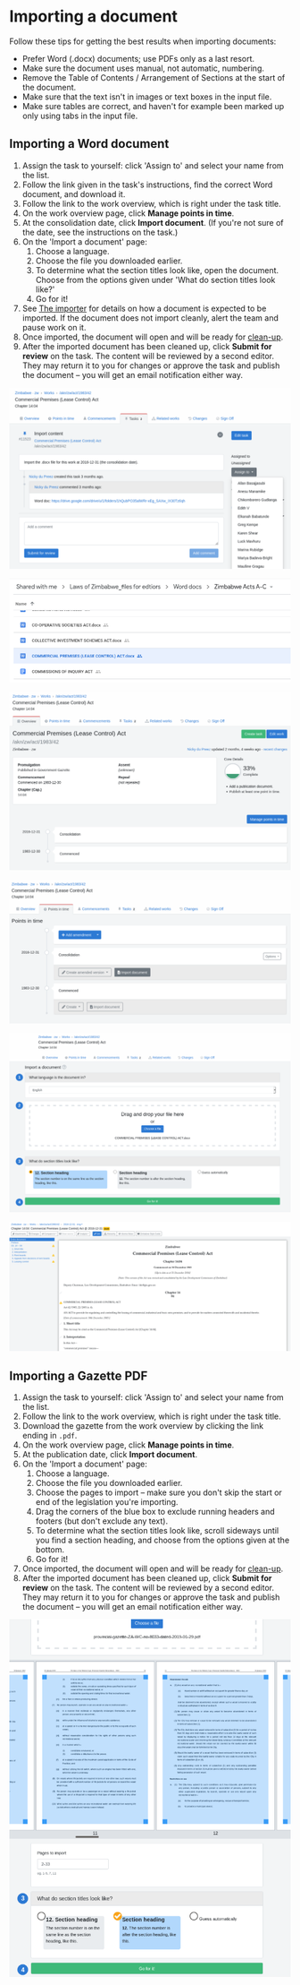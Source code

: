 # Importing a document

Follow these tips for getting the best results when importing documents:

* Prefer Word (.docx) documents; use PDFs only as a last resort.
* Make sure the document uses manual, not automatic, numbering.
* Remove the Table of Contents / Arrangement of Sections at the start of the document.
* Make sure that the text isn't in images or text boxes in the input file.
* Make sure tables are correct, and haven't for example been marked up only using tabs in the input file.

## Importing a Word document

1. Assign the task to yourself: click 'Assign to' and select your name from the list.
2. Follow the link given in the task's instructions, find the correct Word document, and download it.
3. Follow the link to the work overview, which is right under the task title.
4. On the work overview page, click **Manage points in time**.
5. At the consolidation date, click **Import document**. (If you're not sure of the date, see the instructions on the task.)
6. On the 'Import a document' page:
   1. Choose a language.
   2. Choose the file you downloaded earlier.
   3. To determine what the section titles look like, open the document. Choose from the options given under 'What do section titles look like?'
   4. Go for it!
7. See [The importer](the-importer.md) for details on how a document is expected to be imported. If the document does not import cleanly, alert the team and pause work on it.
8. Once imported, the document will open and will be ready for [clean-up](../cleaning-up-an-import.md).
9. After the imported document has been cleaned up, click **Submit for review** on the task. The content will be reviewed by a second editor. They may return it to you for changes or approve the task and publish the document – you will get an email notification either way.

![](<../../.gitbook/assets/image (189).png>)

![](<../../.gitbook/assets/image (110).png>)

![](<../../.gitbook/assets/image (54).png>)

![](<../../.gitbook/assets/image (112).png>)

![](<../../.gitbook/assets/image (180).png>)

![](<../../.gitbook/assets/image (104).png>)

## Importing a Gazette PDF

1. Assign the task to yourself: click 'Assign to' and select your name from the list.
2. Follow the link to the work overview, which is right under the task title.
3. Download the gazette from the work overview by clicking the link ending in `.pdf`.
4. On the work overview page, click **Manage points in time**.
5. At the publication date, click **Import document**.
6. On the 'Import a document' page:
   1. Choose a language.
   2. Choose the file you downloaded earlier.
   3. Choose the pages to import –  make sure you don't skip the start or end of the legislation you're importing.
   4. Drag the corners of the blue box to exclude running headers and footers (but don't exclude any text).
   5. To determine what the section titles look like, scroll sideways until you find a section heading, and choose from the options given at the bottom.
   6. Go for it!
7. Once imported, the document will open and will be ready for [clean-up](../cleaning-up-an-import.md).
8. After the imported document has been cleaned up, click **Submit for review** on the task. The content will be reviewed by a second editor. They may return it to you for changes or approve the task and publish the document – you will get an email notification either way.



![](<../../.gitbook/assets/image (123).png>)



